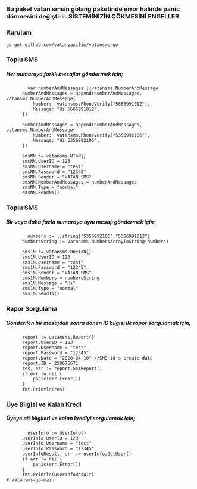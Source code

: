 ### Bu paket vatan smsin golang paketinde error halinde panic dönmesini değiştirir. SİSTEMİNİZİN ÇÖKMESİNİ ENGELLER


 ### Kurulum
 ```go get github.com/vatanyazilim/vatansms-go```
 
 ### Toplu SMS
  ##### Her numaraya farklı mesajlar göndermek için;
  ``` 
          var numberAndMessages []vatansms.NumberAndMessage
     	numberAndMessages = append(numberAndMessages, vatansms.NumberAndMessage{
     		Number:  vatansms.PhoneVerify("5666991012"),
     		Message: "Hi 5666991012",
     	})
     
     	numberAndMessages = append(numberAndMessages, vatansms.NumberAndMessage{
     		Number:  vatansms.PhoneVerify("5356992106"),
     		Message: "Hi 5356992106",
     	})
     
     	smsNN := vatansms.NToN{}
     	smsNN.UserID = 123
     	smsNN.Username = "test"
     	smsNN.Password = "12345"
     	smsNN.Sender = "VATAN SMS"
     	smsNN.NumberAndMessages = numberAndMessages
     	smsNN.Type = "normal"
     	smsNN.SendNN()
```

 ### Toplu SMS
  ##### Bir veya daha fazla numaraya aynı mesajı göndermek için;
  ```
          numbers := []string{"5356992106","5666991012"}
     	numbersString := vatansms.NumbersArrayToString(numbers)
     
     	sms1N := vatansms.OneToN{}
     	sms1N.UserID = 123
     	sms1N.Username = "test"
     	sms1N.Password = "12345"
     	sms1N.Sender = "VATAN SMS"
     	sms1N.Numbers = numbersString
     	sms1N.Message = "Hi"
     	sms1N.Type = "normal"
     	sms1N.Send1N()
```

 ### Rapor Sorgulama
  ##### Gönderilen bir mesajdan sonra dönen ID bilgisi ile rapor sorgulamak için;
  ```
    	report := vatansms.Report{}
    	report.UserID = 123
    	report.Username = "test"
    	report.Password = "12345"
    	report.Date = "2020-04-10" //SMS id's create date
    	report.ID = 250675671
    	res, err := report.GetReport()
    	if err != nil {
    		panic(err.Error())
    	}
    	fmt.Println(res)
```


 ### Üye Bilgisi ve Kalan Kredi
  ##### Üyeye ait bilgileri ve kalan krediyi sorgulamak için;
  ```
          userInfo := UserInfo{}
    	userInfo.UserID = 123
    	userInfo.Username = "test"
    	userInfo.Password = "12345"
    	userInfoResult, err := userInfo.GetUser()
    	if err != nil {
    		panic(err.Error())
    	}
    	fmt.Println(userInfoResult)
# vatansms-go-main
